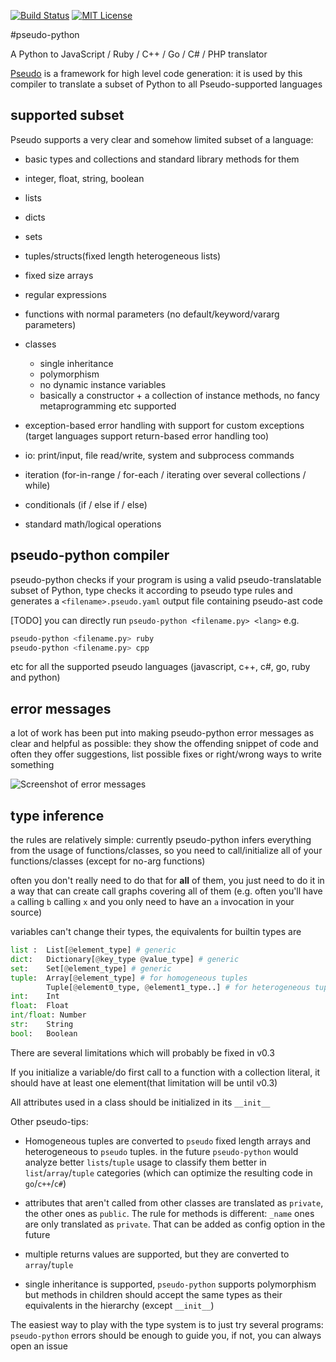 [![Build Status](https://travis-ci.org/alehander42/pseudo-python.svg?branch=master)](https://travis-ci.org/alehander42/pseudo-python)
[![MIT License](http://img.shields.io/badge/License-MIT-blue.svg)](LICENSE)

#pseudo-python

A Python to JavaScript / Ruby / C++ / Go / C# / PHP translator

[Pseudo](https://github.com/alehander42/pseudo) is a framework for high level code generation: it is used by this compiler to translate a subset of Python to all Pseudo-supported languages

## supported subset

Pseudo supports a very clear and somehow limited subset of a language:
  
  * basic types and collections and standard library methods for them
  
  * integer, float, string, boolean
  * lists
  * dicts
  * sets
  * tuples/structs(fixed length heterogeneous lists)
  * fixed size arrays
  * regular expressions

  * functions with normal parameters (no default/keyword/vararg parameters)
  * classes 
    * single inheritance
    * polymorphism
    * no dynamic instance variables
    * basically a constructor + a collection of instance methods, no fancy metaprogramming etc supported

  * exception-based error handling with support for custom exceptions
  (target languages support return-based error handling too)
  
  * io: print/input, file read/write, system and subprocess commands

  * iteration (for-in-range / for-each / iterating over several collections / while)
  * conditionals (if / else if / else)
  * standard math/logical operations

## pseudo-python compiler

pseudo-python checks if your program is using a valid pseudo-translatable subset of Python, type checks it according to pseudo type rules and generates a `<filename>.pseudo.yaml` output file containing pseudo-ast code

[TODO]
you can directly run `pseudo-python <filename.py> <lang>` e.g.

```bash
pseudo-python <filename.py> ruby
pseudo-python <filename.py> cpp
``` 
etc for all the supported pseudo languages (javascript, c++, c#, go, ruby and python)

## error messages

a lot of work has been put into making pseudo-python error messages as clear and helpful as possible: they show the offending snippet of code and 
often they offer suggestions, list possible fixes or right/wrong ways to write something

![Screenshot of error messages](http://i.imgur.com/8W7QNgZ.png)

## type inference

the rules are relatively simple: currently pseudo-python infers everything
from the usage of functions/classes, so you need to call/initialize all
of your functions/classes (except for no-arg functions)

often you don't really need to do that for **all** of them, you just need
to do it in a way that can create call graphs covering all of them 
(e.g. often you'll have `a` calling `b` calling `x` and you only need to 
have an `a` invocation in your source)

variables can't change their types, the equivalents for builtin types are
```python
list :  List[@element_type] # generic
dict:   Dictionary[@key_type @value_type] # generic
set:    Set[@element_type] # generic
tuple:  Array[@element_type] # for homogeneous tuples
        Tuple[@element0_type, @element1_type..] # for heterogeneous tuples
int:    Int
float:  Float
int/float: Number
str:    String
bool:   Boolean
```

There are several limitations which will probably be fixed in v0.3

If you initialize a variable/do first call to a function with a collection literal, it should have at least one element(that limitation will be until v0.3)

All attributes used in a class should be initialized in its `__init__`

Other pseudo-tips:

* Homogeneous tuples are converted to `pseudo` fixed length arrays and heterogeneous to `pseudo` tuples. in the future `pseudo-python` would analyze better `lists`/`tuple` usage to classify them better in `list`/`array`/`tuple` categories (which can optimize the resulting code in `go`/`c++`/`c#`)

* attributes that aren't called from other classes are translated as `private`, the other ones as `public`. The rule for methods is different:
`_name` ones are only translated as `private`. That can be added as
config option in the future

* multiple returns values are supported, but they are converted to `array`/`tuple`

* single inheritance is supported, `pseudo-python` supports polymorphism
but methods in children should accept the same types as their equivalents in the hierarchy (except `__init__`)

The easiest way to play with the type system is to just try several programs: `pseudo-python` errors should be enough to guide you, if not, 
you can always open an issue

